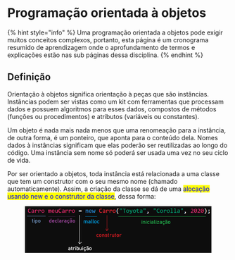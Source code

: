 # Programação orientada à objetos

{% hint style="info" %}
Uma programação orientada a objetos pode exigir muitos conceitos complexos, portanto, esta página é um cronograma resumido de aprendizagem onde o aprofundamento de termos e explicações estão nas sub páginas dessa disciplina.
{% endhint %}

## Definição

Orientação à objetos significa orientação à peças que são instâncias. Instâncias podem ser vistas como um kit com ferramentas que processam dados e possuem algoritmos para esses dados, compostos de métodos (funções ou procedimentos) e atributos (variáveis ou constantes).

Um objeto é nada mais nada menos que uma renomeação para a instância, de outra forma, é um ponteiro, que aponta para o conteúdo dela. Nomes dados à instâncias significam que elas poderão ser reutilizadas ao longo do código. Uma instância sem nome só poderá ser usada uma vez no seu ciclo de vida.

Por ser orientado a objetos, toda instância está relacionada a uma classe que tem um construtor com o seu mesmo nome (chamado automaticamente). Assim, a criação da classe se dá de uma <mark style="color:blue;">alocação usando new e o construtor da classe</mark>, dessa forma:

<figure><img src="../../.gitbook/assets/definição na criação de instâncias (resumida).png" alt=""><figcaption></figcaption></figure>


